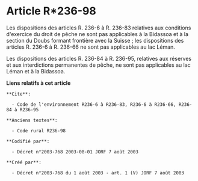 # Article R*236-98

Les dispositions des articles R. 236-6 à R. 236-83 relatives aux conditions d'exercice du droit de pêche ne sont pas
applicables à la Bidassoa et à la section du Doubs formant frontière avec la Suisse ; les dispositions des articles R. 236-6
à R. 236-66 ne sont pas applicables au lac Léman.

Les dispositions des articles R. 236-84 à R. 236-95, relatives aux réserves et aux interdictions permanentes de pêche, ne
sont pas applicables au lac Léman et à la Bidassoa.

**Liens relatifs à cet article**

	**Cite**:

	  - Code de l'environnement R236-6 à R236-83, R236-6 à R236-66, R236-84 à R236-95

	**Anciens textes**:

	  - Code rural R236-98

	**Codifié par**:

	  - Décret n°2003-768 2003-08-01 JORF 7 août 2003

	**Créé par**:

	  - Décret n°2003-768 du 1 août 2003 - art. 1 (V) JORF 7 août 2003
